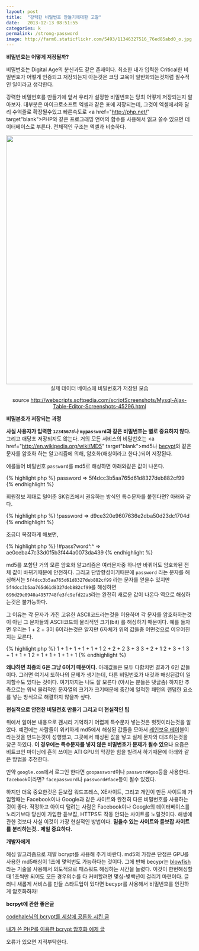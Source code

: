 ```yaml
---
layout: post
title:  "강력한 비밀번호 만들기에대한 고찰"
date:   2013-12-13 08:51:55
categories: k
permalink: /strong-password
image: http://farm6.staticflickr.com/5493/11346327516_76ed85abd0_o.jpg
---
```


**비밀번호는 어떻게 저정될까?**

비밀번호는 Digital Age의 분신과도 같은 존재이다. 최소한 내가 입력한 Critical한 비밀번호가 어떻게 인증되고 저장되는지 
아는것은 코딩 교육이 일반화되는것처럼 필수적인 일이라고 생각한다.

강력한 비밀번호를 만들기에 앞서 우리가 설정한 비밀번호는 당최 어떻게 저장되는지 알아보자. 
대부분은 마이크로소프트 엑셀과 같은 표에 저장되는데, 
그것이 엑셀에서와 달리 수억줄로 확장될수있고 빠른속도로 <a href="http://php.net/" target"blank">PHP</a>와 같은 프로그래밍 언어의 함수를 사용해서 읽고 쓸수 있으면 
데이터베이스로 부른다. 전체적인 구조는 엑셀과 비슷하다.

<center>
<img src="http://farm3.staticflickr.com/2868/11345626924_6f7a637540_o.png" width="671">
실제 데이터 베이스에 비밀번호가 저장된 모습

source <a href="http://webscripts.softpedia.com/scriptScreenshots/Mysql-Ajax-Table-Editor-Screenshots-45296.html" target="blank">http://webscripts.softpedia.com/scriptScreenshots/Mysql-Ajax-Table-Editor-Screenshots-45296.html</a></center>


**비밀본호가 저장되는 과정**

**사실 사용자가 입력한 `12345678`나 `mypassword`과 같은 비밀번호는 별로 중요하지 않다.** 그리고 애당초 저장되지도 않는다. 
거의 모든 서비스의 비밀번호는 <a href="http://en.wikipedia.org/wiki/MD5" target"blank">md5</a>나 <a href="http://en.wikipedia.org/wiki/Bcrypt" target="blank">becypt</a>와 같은 문자를 암호화 하는 알고리즘에 의해, 암호화(해싱이라고 한다.)되어 저장된다.

예를들어 비밀번호 ``password``를 md5로 해싱하면 아래와같은 값이 나온다. 

{% highlight php %}
password => 5f4dcc3b5aa765d61d8327deb882cf99
{% endhighlight %} 

회원정보 제대로 털어준 SK컴즈에서 권유하는 방식인 특수문자를 붙힌다면? 아래와 같다.

{% highlight php %}
!password => d9ce320e9607636e2dba50d23dc1704d
{% endhighlight %} 

조금더 복잡하게 해보면,

{% highlight php %}
!#pass?word^.^ => ae0ceba47c33d0f5b3f444a0073da439
{% endhighlight %} 

md5를 포함단 거의 모른 암호화 알고리즘은 여러문자중 하나만 바뀌어도 암호화된 전체 값이 바뀌기때문에 안전하다. 
그리고 단방향성이기때문에 ``password`` 라는 문자를 해싱해서는 ``5f4dcc3b5aa765d61d8327deb882cf99`` 라는 문자를 얻을수 있지만 
``5f4dcc3b5aa765d61d8327deb882cf99``를 해싱하면 ``696d29e0940a4957748fe3fc9efd22a3``라는 완전히 새로운 값이 
나온다 역으로 해싱하는것은 불가능하다. 

그 이유는 각 문자가 가진 고유한 ASCII코드라는것을 이용하며 각 문자를 암호화하는것이 아닌 그 문자들의 ASCII코드의 물리적인 크기(bit)
를 해싱하기 때문이다. 예를 들자면 우리는 1 + 2 + 3이 6이라는것은 알지만 6자체가 
위의 값들중 어떤것으로 이우어진지는 모른다. 

{% highlight php %}
1 + 1 + 1 + 1 + 1 + 1
2 + 2 + 2
3 + 3
3 + 2 + 1
2 + 3 + 1
3 + 1 + 1 + 1
2 + 1 + 1 + 1 + 1 + 1
{% endhighlight %} 

**왜냐하면 최종의 6은 그냥 6이기 때문이다.** 아래값들은 모두 다합치면 결과가 6인 값들이다. 그러면 여기서 또하나의 문제가 생기는데,
다른 비밀번호가 내것과 해싱된값이 일치할수도 있다는 것이다. 여기까지는 나도 잘 모른다 (아시는 분들은 댓글좀) 하지만 추측으로는 
워낙 물리적인 문자열의 크기가 크기때문에 중간에 일적한 패턴의 랜덤한 요소를 넣는 방식으로 해결하지 않을까 싶다.

**현실적으로 안전한 비밀전호 만들기 그리고 더 현실적인 팁**

위에서 알아본 내용으로 괜시리 기억하기 어렵께 특수문자 넣는것은 헛짓이라는것을 알았다. 예전에는 사람들이 위키하게 md5에서 해싱된 값들을 모아서 <a href="http://www.md5rainbow.com/" target="blank">레인보우 테이</a>블이라는것을 만드는것이 성행했고, 그곳에서 해싱된 값을 넣고 실제 문자와 대조하는것을 찾곤 하였다. **이 경우에는 특수문자를 넣지 않은 비밀번호가 문제가 될수 있으나** 요즘은 비트코인 마이닝에 흔히 쓰이는 ATI GPU의 막강한 힘을 빌려서 하기때문에 아래와 같은 방법을 추천한다.

만약 ``google.com``에서 로그인 한다면 ``goopassword``이나 ``password#goo``등을 사용한다.
``facebook``이라면? ``facepassword``나 ``password#face``등이 될수 있겠다.

하지만 더욱 중요한것은 듣보잡 워드프레스, XE사이트, 그리고 개인이 만든 사이트에 가입할때는 Facebook이나 Google과 같은
사이트와 완전히 다른 비밀번호를 사용하는것이 좋다. 작정하고 아이디 털려는 사람은 Facebook이나 Google의 데이터베이스를 노리기보다 당신이 가입한 듣보잡, HTTPS도 작동 안되는 사이트를 노릴것이다. 해생에 관한 것보다 사실 이것이 가장 현실적인 방법이다. **믿을수 있는 사이트와 듣보잡 사이트를 분리하는것.. 제일 중요하다.**

**개발자에게**

해싱 알고리즘으로 제발 bcrypt를 사용해 주기 바란다. md5의 가장큰 단점은 GPU를 사용한 md5해싱이 1초에 몇억번도 가능하다는 것이다. 그에 반해 becypr는 <a href="http://en.wikipedia.org/wiki/Blowfish_(cipher)" target="blank" target="blank">blowfish</a>라는 기술을 사용해서 의도적으로 패스워드 해싱하는 시간을 
늘렸다. 이것이 한번해싱할때 1초씩만 되어도 모든 경우의수를 다 커버할려면 몇십-볓백년이 걸리기 마련이다. 글러니 새롭게
서비스를 만들 스타트업이 있다면 becypr를 사용해서 비밀번호를 안전하게 암호화하자!

**bcrpyt에 관한 좋은글**

<a href="http://codahale.com/how-to-safely-store-a-password/" target="blank">codehale님의 bcrypt를 세상에 공론화 시킨 글</a>

<a href="http://www.openhiun.com/2013/08/bcrypt.html" target="blank">내가 쓴 PHP를 이용한 bcrypt 암호화 예제 글</a>

오류가 있으면 지적부탁한다.
